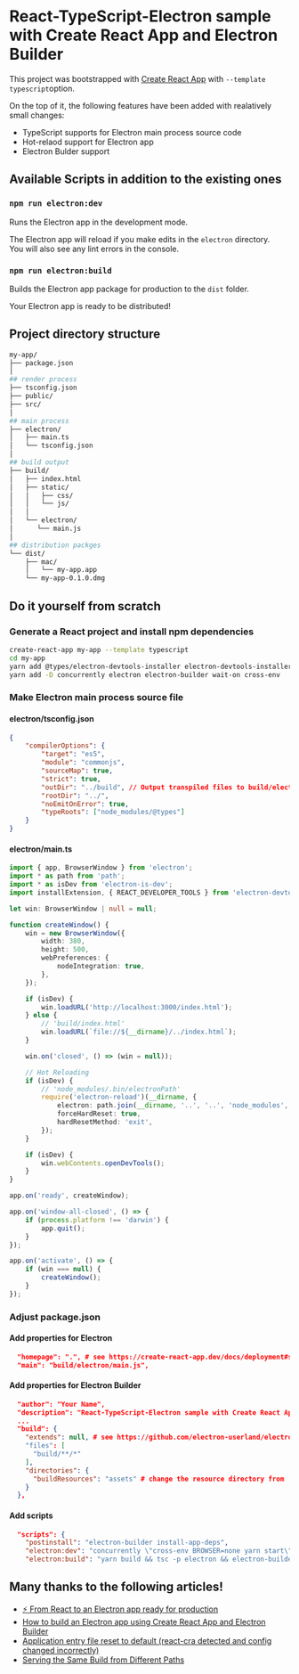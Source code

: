 # React-TypeScript-Electron sample with Create React App and Electron Builder

This project was bootstrapped with [Create React App](https://github.com/facebook/create-react-app) with `--template typescript`option.

On the top of it, the following features have been added with realatively small changes:

-   TypeScript supports for Electron main process source code
-   Hot-relaod support for Electron app
-   Electron Bulder support

## Available Scripts in addition to the existing ones

### `npm run electron:dev`

Runs the Electron app in the development mode.

The Electron app will reload if you make edits in the `electron` directory.<br>
You will also see any lint errors in the console.

### `npm run electron:build`

Builds the Electron app package for production to the `dist` folder.

Your Electron app is ready to be distributed!

## Project directory structure

```bash
my-app/
├── package.json
│
## render process
├── tsconfig.json
├── public/
├── src/
│
## main process
├── electron/
│   ├── main.ts
│   └── tsconfig.json
│
## build output
├── build/
│   ├── index.html
│   ├── static/
│   │   ├── css/
│   │   └── js/
│   │
│   └── electron/
│      └── main.js
│
## distribution packges
└── dist/
    ├── mac/
    │   └── my-app.app
    └── my-app-0.1.0.dmg
```

## Do it yourself from scratch

### Generate a React project and install npm dependencies

```bash
create-react-app my-app --template typescript
cd my-app
yarn add @types/electron-devtools-installer electron-devtools-installer electron-is-dev electron-reload
yarn add -D concurrently electron electron-builder wait-on cross-env
```

### Make Electron main process source file

#### electron/tsconfig.json

```json
{
	"compilerOptions": {
		"target": "es5",
		"module": "commonjs",
		"sourceMap": true,
		"strict": true,
		"outDir": "../build", // Output transpiled files to build/electron/
		"rootDir": "../",
		"noEmitOnError": true,
		"typeRoots": ["node_modules/@types"]
	}
}
```

#### electron/main.ts

```ts
import { app, BrowserWindow } from 'electron';
import * as path from 'path';
import * as isDev from 'electron-is-dev';
import installExtension, { REACT_DEVELOPER_TOOLS } from 'electron-devtools-installer';

let win: BrowserWindow | null = null;

function createWindow() {
	win = new BrowserWindow({
		width: 380,
		height: 500,
		webPreferences: {
			nodeIntegration: true,
		},
	});

	if (isDev) {
		win.loadURL('http://localhost:3000/index.html');
	} else {
		// 'build/index.html'
		win.loadURL(`file://${__dirname}/../index.html`);
	}

	win.on('closed', () => (win = null));

	// Hot Reloading
	if (isDev) {
		// 'node_modules/.bin/electronPath'
		require('electron-reload')(__dirname, {
			electron: path.join(__dirname, '..', '..', 'node_modules', '.bin', 'electron'),
			forceHardReset: true,
			hardResetMethod: 'exit',
		});
	}

	if (isDev) {
		win.webContents.openDevTools();
	}
}

app.on('ready', createWindow);

app.on('window-all-closed', () => {
	if (process.platform !== 'darwin') {
		app.quit();
	}
});

app.on('activate', () => {
	if (win === null) {
		createWindow();
	}
});
```

### Adjust package.json

#### Add properties for Electron

```json
  "homepage": ".", # see https://create-react-app.dev/docs/deployment#serving-the-same-build-from-different-paths
  "main": "build/electron/main.js",
```

#### Add properties for Electron Builder

```json
  "author": "Your Name",
  "description": "React-TypeScript-Electron sample with Create React App and Electron Builder",
  ...
  "build": {
    "extends": null, # see https://github.com/electron-userland/electron-builder/issues/2030#issuecomment-386720420
    "files": [
      "build/**/*"
    ],
    "directories": {
      "buildResources": "assets" # change the resource directory from 'build' to 'assets'
    }
  },
```

#### Add scripts

```json
  "scripts": {
    "postinstall": "electron-builder install-app-deps",
    "electron:dev": "concurrently \"cross-env BROWSER=none yarn start\" \"wait-on http://localhost:3000 && tsc -p electron -w\" \"wait-on http://localhost:3000 && tsc -p electron && electron .\"",
    "electron:build": "yarn build && tsc -p electron && electron-builder",
```

## Many thanks to the following articles!

-   [⚡️ From React to an Electron app ready for production](https://medium.com/@kitze/%EF%B8%8F-from-react-to-an-electron-app-ready-for-production-a0468ecb1da3)
-   [How to build an Electron app using Create React App and Electron Builder](https://www.codementor.io/randyfindley/how-to-build-an-electron-app-using-create-react-app-and-electron-builder-ss1k0sfer)
-   [Application entry file reset to default (react-cra detected and config changed incorrectly)](https://github.com/electron-userland/electron-builder/issues/2030)
-   [Serving the Same Build from Different Paths](https://create-react-app.dev/docs/deployment#serving-the-same-build-from-different-paths)

##
